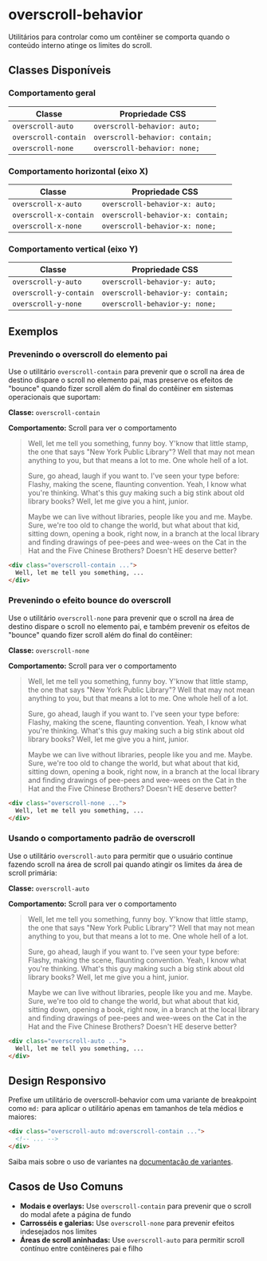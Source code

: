 # overscroll-behavior

Utilitários para controlar como um contêiner se comporta quando o conteúdo interno atinge os limites do scroll.

## Classes Disponíveis

### Comportamento geral

| Classe | Propriedade CSS |
| --- | --- |
| `overscroll-auto` | `overscroll-behavior: auto;` |
| `overscroll-contain` | `overscroll-behavior: contain;` |
| `overscroll-none` | `overscroll-behavior: none;` |

### Comportamento horizontal (eixo X)

| Classe | Propriedade CSS |
| --- | --- |
| `overscroll-x-auto` | `overscroll-behavior-x: auto;` |
| `overscroll-x-contain` | `overscroll-behavior-x: contain;` |
| `overscroll-x-none` | `overscroll-behavior-x: none;` |

### Comportamento vertical (eixo Y)

| Classe | Propriedade CSS |
| --- | --- |
| `overscroll-y-auto` | `overscroll-behavior-y: auto;` |
| `overscroll-y-contain` | `overscroll-behavior-y: contain;` |
| `overscroll-y-none` | `overscroll-behavior-y: none;` |

## Exemplos

### Prevenindo o overscroll do elemento pai

Use o utilitário `overscroll-contain` para prevenir que o scroll na área de destino dispare o scroll no elemento pai, mas preserve os efeitos de "bounce" quando fizer scroll além do final do contêiner em sistemas operacionais que suportam:

**Classe:** `overscroll-contain`

**Comportamento:** Scroll para ver o comportamento

> Well, let me tell you something, funny boy. Y'know that little stamp, the one that says "New York Public Library"? Well that may not mean anything to you, but that means a lot to me. One whole hell of a lot.
> 
> Sure, go ahead, laugh if you want to. I've seen your type before: Flashy, making the scene, flaunting convention. Yeah, I know what you're thinking. What's this guy making such a big stink about old library books? Well, let me give you a hint, junior.
> 
> Maybe we can live without libraries, people like you and me. Maybe. Sure, we're too old to change the world, but what about that kid, sitting down, opening a book, right now, in a branch at the local library and finding drawings of pee-pees and wee-wees on the Cat in the Hat and the Five Chinese Brothers? Doesn't HE deserve better?

```html
<div class="overscroll-contain ...">
  Well, let me tell you something, ...
</div>
```

### Prevenindo o efeito bounce do overscroll

Use o utilitário `overscroll-none` para prevenir que o scroll na área de destino dispare o scroll no elemento pai, e também prevenir os efeitos de "bounce" quando fizer scroll além do final do contêiner:

**Classe:** `overscroll-none`

**Comportamento:** Scroll para ver o comportamento

> Well, let me tell you something, funny boy. Y'know that little stamp, the one that says "New York Public Library"? Well that may not mean anything to you, but that means a lot to me. One whole hell of a lot.
> 
> Sure, go ahead, laugh if you want to. I've seen your type before: Flashy, making the scene, flaunting convention. Yeah, I know what you're thinking. What's this guy making such a big stink about old library books? Well, let me give you a hint, junior.
> 
> Maybe we can live without libraries, people like you and me. Maybe. Sure, we're too old to change the world, but what about that kid, sitting down, opening a book, right now, in a branch at the local library and finding drawings of pee-pees and wee-wees on the Cat in the Hat and the Five Chinese Brothers? Doesn't HE deserve better?

```html
<div class="overscroll-none ...">
  Well, let me tell you something, ...
</div>
```

### Usando o comportamento padrão de overscroll

Use o utilitário `overscroll-auto` para permitir que o usuário continue fazendo scroll na área de scroll pai quando atingir os limites da área de scroll primária:

**Classe:** `overscroll-auto`

**Comportamento:** Scroll para ver o comportamento

> Well, let me tell you something, funny boy. Y'know that little stamp, the one that says "New York Public Library"? Well that may not mean anything to you, but that means a lot to me. One whole hell of a lot.
> 
> Sure, go ahead, laugh if you want to. I've seen your type before: Flashy, making the scene, flaunting convention. Yeah, I know what you're thinking. What's this guy making such a big stink about old library books? Well, let me give you a hint, junior.
> 
> Maybe we can live without libraries, people like you and me. Maybe. Sure, we're too old to change the world, but what about that kid, sitting down, opening a book, right now, in a branch at the local library and finding drawings of pee-pees and wee-wees on the Cat in the Hat and the Five Chinese Brothers? Doesn't HE deserve better?

```html
<div class="overscroll-auto ...">
  Well, let me tell you something, ...
</div>
```

## Design Responsivo

Prefixe um utilitário de overscroll-behavior com uma variante de breakpoint como `md:` para aplicar o utilitário apenas em tamanhos de tela médios e maiores:

```html
<div class="overscroll-auto md:overscroll-contain ...">
  <!-- ... -->
</div>
```

Saiba mais sobre o uso de variantes na [documentação de variantes](../variants).

## Casos de Uso Comuns

- **Modais e overlays:** Use `overscroll-contain` para prevenir que o scroll do modal afete a página de fundo
- **Carrosséis e galerias:** Use `overscroll-none` para prevenir efeitos indesejados nos limites
- **Áreas de scroll aninhadas:** Use `overscroll-auto` para permitir scroll contínuo entre contêineres pai e filho
